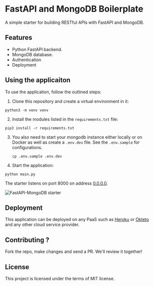 # FastAPI and MongoDB Boilerplate

A simple starter for building RESTful APIs with FastAPI and MongoDB.

## Features

+ Python FastAPI backend.
+ MongoDB database.
+ Authentication
+ Deployment

## Using the applicaiton

To use the application, follow the outlined steps:

1. Clone this repository and create a virtual environment in it:

 ```console
 python3 -m venv venv
 ```

2. Install the modules listed in the `requirements.txt` file:

 ```console
 pip3 install -r requirements.txt
 ```

3. You also need to start your mongodb instance either locally or on Docker as well as create a `.env.dev` file. See the `.env.sample` for configurations.

   ```console
   cp .env.sample .env.dev
   ```

4. Start the application:

```console
python main.py
```

The starter listens on port 8000 on address [0.0.0.0](0.0.0.0:8080).

![FastAPI-MongoDB starter](https://user-images.githubusercontent.com/31009679/165318867-4a0504d5-1fd0-4adc-8df9-db2ff3c0c3b9.png)

## Deployment

This application can be deployed on any PaaS such as [Heroku](https://heroku.com) or [Okteto](https://okteto) and any other cloud service provider.

## Contributing ?

Fork the repo, make changes and send a PR. We'll review it together!

## License

This project is licensed under the terms of MIT license.
